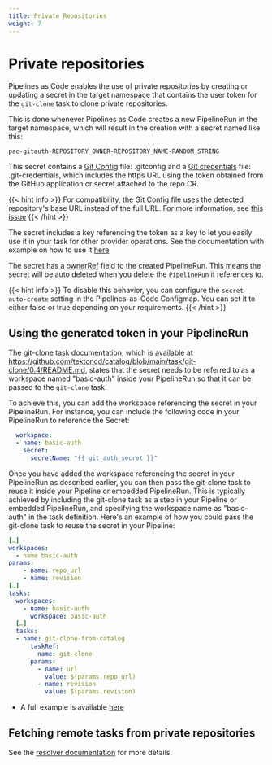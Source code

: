 ```yaml
---
title: Private Repositories
weight: 7
---
```

# Private repositories

Pipelines as Code enables the use of private repositories by creating or
updating a secret in the target namespace that contains the user token for the
`git-clone` task to clone private repositories.

This is done whenever Pipelines as Code creates a new PipelineRun in the target
namespace, which will result in the creation with a secret named like this:

`pac-gitauth-REPOSITORY_OWNER-REPOSITORY_NAME-RANDOM_STRING`

This secret contains a [Git Config](https://git-scm.com/docs/git-config) file:
.gitconfig and a [Git credentials](https://git-scm.com/docs/gitcredentials)
file: .git-credentials, which includes the https URL using the token obtained
from the GitHub application or secret attached to the repo CR.

{{< hint info >}} For compatibility, the [Git
Config](https://git-scm.com/docs/git-config) file uses the detected repository's
base URL instead of the full URL. For more information, see [this
issue](https://github.com/openshift-pipelines/pipelines-as-code/issues/1307) {{<
/hint >}}

The secret includes a key referencing the token as a key to let you easily use it in your task for
other provider operations. See the documentation with example on how to use it
[here](../authoringprs/#using-the-temporary-github-app-token-for-github-api-operations)

The secret has a
[ownerRef](https://kubernetes.io/docs/concepts/overview/working-with-objects/owners-dependents/)
field to the created PipelineRun. This means the secret will be auto deleted
when you delete the `PipelineRun` it references to.

{{< hint info >}}
To disable this behavior, you can configure the `secret-auto-create` setting in
the Pipelines-as-Code Configmap. You can set it to either false or true
depending on your requirements.
{{< /hint >}}

## Using the generated token in your PipelineRun

The git-clone task documentation, which is available at
<https://github.com/tektoncd/catalog/blob/main/task/git-clone/0.4/README.md>,
states that the secret needs to be referred to as a workspace named
"basic-auth" inside your PipelineRun so that it can be passed to
the `git-clone` task.

To achieve this, you can add the workspace referencing the secret in your
PipelineRun. For instance, you can include the following code in your
PipelineRun to reference the Secret:

```yaml
  workspace:
  - name: basic-auth
    secret:
      secretName: "{{ git_auth_secret }}"
```

Once you have added the workspace referencing the secret in your PipelineRun as
described earlier, you can then pass the git-clone task to reuse it inside your
Pipeline or embedded PipelineRun. This is typically achieved by including the
git-clone task as a step in your Pipeline or embedded PipelineRun, and
specifying the workspace name as "basic-auth" in the task definition. Here's an
example of how you could pass the git-clone task to reuse the secret in your
Pipeline:

```yaml
[…]
workspaces:
  - name basic-auth
params:
    - name: repo_url
    - name: revision
[…]
tasks:
  workspaces:
    - name: basic-auth
      workspace: basic-auth
  […]
  tasks:
  - name: git-clone-from-catalog
      taskRef:
        name: git-clone
      params:
        - name: url
          value: $(params.repo_url)
        - name: revision
          value: $(params.revision)
```

- A full example is available
  [here](https://github.com/openshift-pipelines/pipelines-as-code/blob/main/test/testdata/pipelinerun_git_clone_private.yaml)

## Fetching remote tasks from private repositories

See the [resolver documentation](../resolver/#remote-http-url-from-a-private-github-repository) for more details.
